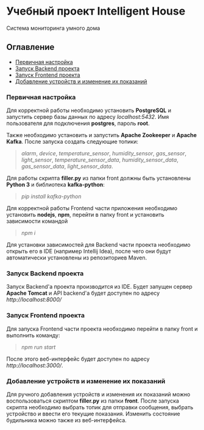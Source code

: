 # Учебный проект Intelligent HouseСистема мониторинга умного дома## Оглавление- [Первичная настройка](#первичная-настройка)- [Запуск Backend проекта](#запуск-backend-проекта)- [Запуск Frontend проекта](#запуск-frontend-проекта)- [Добавление устройств  и изменение их показаний](#добавление-устройств-и-изменение-их-показаний)### Первичная настройкаДля корректной работы необходимо установить **PostgreSQL** и запустить сервер базы данных по адресу *localhost:5432*. Имя пользователя для подключения **postgres**, пароль **root**.Также необходимо установить и запустить **Apache Zookeeper** и **Apache Kafka**. После запуска создать следующие топики:>*alarm*, *device*, *temperature\_sensor*, *humidity\_sensor*, *gas\_sensor*, *light\_sensor*, >*temperature\_sensor\_data*, *humidity\_sensor\_data*, *gas\_sensor\_data*, *light\_sensor\_data*.Для работы скрипта **filler.py** из папки front должны быть установлены **Python 3** и библиотека **kafka-python**:> *pip install kafka-python*Для корректной работы Frontend части приложения необходимо установить **nodejs**, **npm**, перейти в папку front и установить зависимости командой > *npm i*Для установки зависимостей для Backend части проекта необходимо открыть его в IDE (например Intellij Idea), после чего они будут автоматически установлены из репозиториев Maven.### Запуск Backend проектаЗапуск Backend'а проекта производится из IDE. Будет запущен сервер **Apache Tomcat** и API backend'а будет доступен по адресу *http://localhost:8000/*### Запуск Frontend проектаДля запуска Frontend части проекта необходимо перейти в папку front и выполнить команду:> *npm run start*После этого веб-интерфейс будет доступен по адресу *http://localhost:3000/*.### Добавление устройств и изменение их показанийДля ручного добавления устройств и изменения их показаний можно воспользоваться скриптом **filler.py** из папки **front**. После запуска скрипта необходимо выбрать топик для отправки сообщения, выбрать устройство и ввести его текущие показания. Изменить состояние будильника можно также из веб-интерфейса.